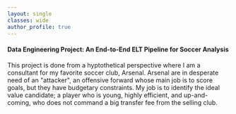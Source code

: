 ```yaml
---
layout: single
classes: wide
author_profile: true
---
```


#### Data Engineering Project: An End-to-End ELT Pipeline for Soccer Analysis

This project is done from a hyptothetical perspective where I am a consultant for my favorite soccer club, Arsenal. Arsenal are in desperate need of an "attacker", an offensive forward whose main job is to score goals, but they have budgetary constraints. My job is to identify the ideal value candidate; a player who is young, highly efficient, and up-and-coming, who does not command a big transfer fee from the selling club.
